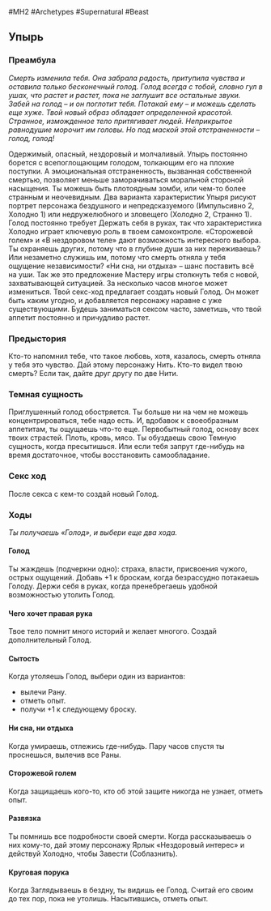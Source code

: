 #MH2 #Archetypes #Supernatural #Beast
## **Упырь**

### **Преамбула**

*Смерть изменила тебя. Она забрала радость, притупила чувства и оставила только бесконечный голод. Голод всегда с тобой, словно гул в ушах, что растет и растет, пока не заглушит все остальные звуки. Забей на голод – и он поглотит тебя. Потакай ему – и можешь сделать еще хуже.* 
*Твой новый образ обладает определенной красотой. Странное, изможденное тело притягивает людей. Неприкрытое равнодушие морочит им головы. Но под маской этой отстраненности – голод, голод!*

Одержимый, опасный, нездоровый и молчаливый. Упырь постоянно борется с всепоглощающим голодом, толкающим его на плохие поступки. А эмоциональная отстраненность, вызванная собственной смертью, позволяет меньше заморачиваться моральной стороной насыщения. Ты можешь быть плотоядным зомби, или чем-то более странным и неочевидным. 
Два варианта характеристик Упыря рисуют портрет персонажа бездушного и непредсказуемого (Импульсивно 2, Холодно 1) или недружелюбного и зловещего (Холодно 2, Странно 1). Голод постоянно требует Держать себя в руках, так что характеристика Холодно играет ключевую роль в твоем самоконтроле. 
«Сторожевой голем» и «В нездоровом теле» дают возможность интересного выбора. Ты охраняешь других, потому что в глубине души за них переживаешь? Или незаметно служишь им, потому что смерть отняла у тебя ощущение независимости? 
«Ни сна, ни отдыха» – шанс поставить всё на уши. Так же это предложение Мастеру игры столкнуть тебя с новой, захватывающей ситуацией. За несколько часов многое может измениться. 
Твой секс-ход предлагает создать новый Голод. Он может быть каким угодно, и добавляется персонажу наравне с уже существующими. Будешь заниматься сексом часто, заметишь, что твой аппетит постоянно и причудливо растет.

### **Предыстория**

Кто-то напомнил тебе, что такое любовь, хотя, казалось, смерть отняла у тебя это чувство. Дай этому персонажу Нить. 
Кто-то видел твою смерть? Если так, дайте друг другу по две Нити.

### **Темная сущность**

Приглушенный голод обостряется. Ты больше ни на чем не можешь концентрироваться, тебе надо есть. И, вдобавок к своеобразным аппетитам, ты ощущаешь что-то еще. Первобытный голод, основу всех твоих страстей. Плоть, кровь, мясо. Ты обуздаешь свою Темную сущность, когда пресытишься. Или если тебя запрут где-нибудь на время достаточное, чтобы восстановить самообладание.

### **Секс ход**

После секса с кем-то создай новый Голод.

### **Ходы**
*Ты получаешь «Голод», и выбери еще два хода.*

#### **Голод** 
Ты жаждешь (подчеркни одно): страха, власти, присвоения чужого, острых ощущений. 
Добавь +1 к броскам, когда безрассудно потакаешь Голоду. Держи себя в руках, когда пренебрегаешь удобной возможностью утолить Голод.

#### **Чего хочет правая рука** 
Твое тело помнит много историй и желает многого. Создай дополнительный Голод.

#### **Сытость** 
Когда утоляешь Голод, выбери один из вариантов: 
- вылечи Рану. 
- отметь опыт. 
- получи +1 к следующему броску.

#### **Ни сна, ни отдыха**
Когда умираешь, отлежись где-нибудь. Пару часов спустя ты проснешься, вылечив все Раны.

#### **Сторожевой голем** 
Когда защищаешь кого-то, кто об этой защите никогда не узнает, отметь опыт.

#### **Развязка** 
Ты помнишь все подробности своей смерти. Когда рассказываешь о них кому-то, дай этому персонажу Ярлык «Нездоровый интерес» и действуй Холодно, чтобы Завести (Соблазнить).

#### **Круговая порука** 
Когда Заглядываешь в бездну, ты видишь ее Голод. Считай его своим до тех пор, пока не утолишь. Насытившись, отметь опыт.